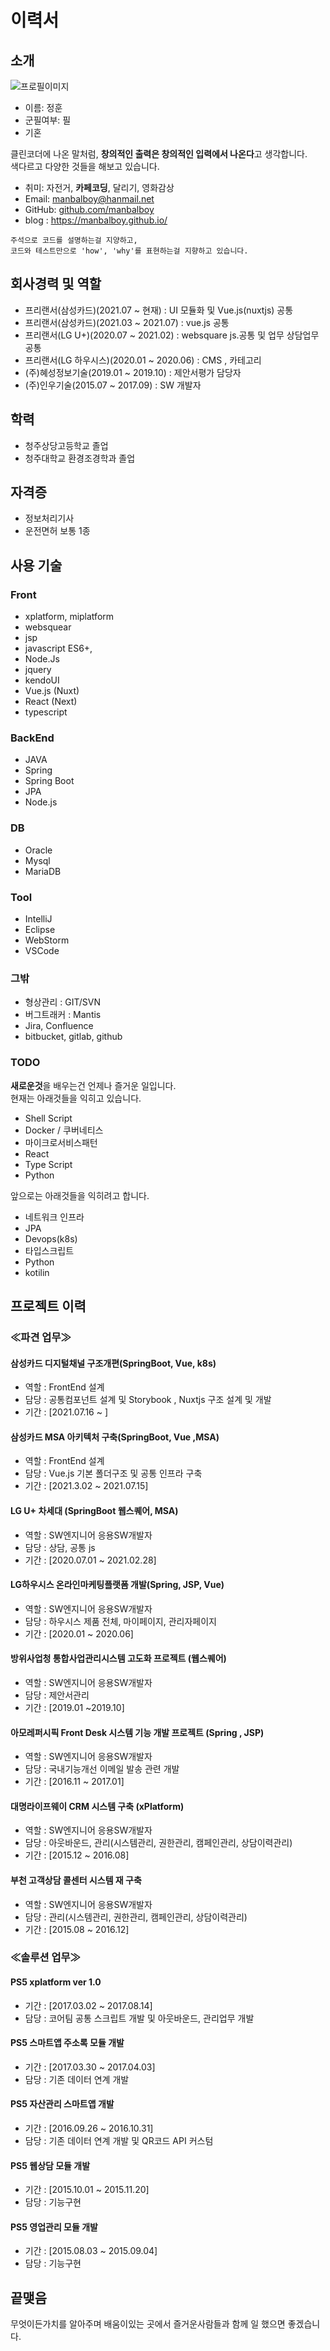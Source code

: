 # 이력서  
## 소개 
![프로필이미지](https://github.com/manbalboy/profile/blob/master/images/JUNG2015.jpg)
- 이름: 정훈
- 군필여부: 필
- 기혼
 
클린코더에 나온 말처럼, **창의적인 출력은 창의적인 입력에서 나온다**고 생각합니다. <br/>
색다르고 다양한 것들을 해보고 있습니다.

- 취미: 자전거, **카페코딩**, 달리기, 영화감상
- Email: manbalboy@hanmail.net
- GitHub: [github.com/manbalboy](https://github.com/manbalboy)
- blog : https://manbalboy.github.io/
```
주석으로 코드를 설명하는걸 지양하고, 
코드와 테스트만으로 'how', 'why'를 표현하는걸 지향하고 있습니다.
```

## 회사경력 및 역할
- 프리랜서(삼성카드)(2021.07 ~ 현재) : UI 모듈화 및 Vue.js(nuxtjs) 공통
- 프리랜서(삼성카드)(2021.03 ~ 2021.07) : vue.js 공통
- 프리랜서(LG U+)(2020.07 ~ 2021.02) : websquare js.공통 및 업무 상담업무 공통
- 프리랜서(LG 하우시스)(2020.01 ~ 2020.06) : CMS , 카테고리
- (주)혜성정보기술(2019.01 ~ 2019.10) : 제안서평가 담당자
- (주)인우기술(2015.07 ~ 2017.09) : SW 개발자


## 학력 
- 청주상당고등학교 졸업
- 청주대학교 환경조경학과 졸업
 
## 자격증
- 정보처리기사
- 운전면허 보통 1종

## 사용 기술
### Front
- xplatform, miplatform
- websquear
- jsp
- javascript ES6+, 
- Node.Js
- jquery
- kendoUI
- Vue.js (Nuxt)
- React (Next)
- typescript

### BackEnd
- JAVA
- Spring
- Spring Boot
- JPA
- Node.js

### DB
- Oracle
- Mysql
- MariaDB

### Tool
- IntelliJ
- Eclipse
- WebStorm
- VSCode

### 그밖
- 형상관리 : GIT/SVN
- 버그트래커 : Mantis
- Jira, Confluence
- bitbucket, gitlab, github

### TODO
**새로운것**을 배우는건 언제나 즐거운 일입니다. <br/>
현재는 아래것들을 익히고 있습니다.
- Shell Script
- Docker / 쿠버네티스
- 마이크로서비스패턴
- React
- Type Script
- Python

앞으로는 아래것들을 익히려고 합니다.
- 네트워크 인프라
- JPA
- Devops(k8s)
- 타입스크립트
- Python
- kotilin

## 프로젝트 이력

### ≪파견 업무≫

#### 삼성카드 디지털채널 구조개편(SpringBoot, Vue, k8s)
- 역할 : FrontEnd 설계
- 담당 : 공통컴포넌트 설계 및 Storybook , Nuxtjs 구조 설계 및 개발
- 기간 : [2021.07.16 ~ ]


#### 삼성카드 MSA 아키텍처 구축(SpringBoot, Vue ,MSA)
- 역할 : FrontEnd 설계
- 담당 : Vue.js 기본 폴더구조 및 공통 인프라 구축
- 기간 : [2021.3.02 ~ 2021.07.15]

#### LG U+ 차세대 (SpringBoot 웹스퀘어, MSA)
- 역할 : SW엔지니어 응용SW개발자
- 담당 : 상담, 공통 js
- 기간 : [2020.07.01 ~ 2021.02.28]

#### LG하우시스 온라인마케팅플랫폼 개발(Spring, JSP, Vue)
- 역할 : SW엔지니어 응용SW개발자
- 담당 : 하우시스 제품 전체, 마이페이지, 관리자페이지 
- 기간 : [2020.01 ~ 2020.06]

#### 방위사업청 통합사업관리시스템 고도화 프로젝트 (웹스퀘어)
- 역할 : SW엔지니어 응용SW개발자
- 담당 : 제안서관리
- 기간 : [2019.01 ~2019.10]

#### 아모레퍼시픽 Front Desk 시스템 기능 개발 프로젝트 (Spring , JSP)
- 역할 : SW엔지니어 응용SW개발자
- 담당 : 국내기능개선 이메일 발송 관련 개발
- 기간 : [2016.11 ~ 2017.01]

#### 대명라이프웨이 CRM 시스템 구축 (xPlatform)
- 역할 : SW엔지니어 응용SW개발자
- 담당 : 아웃바운드, 관리(시스템관리, 권한관리, 캠페인관리, 상담이력관리)
- 기간 : [2015.12 ~ 2016.08]


#### 부천 고객상담 콜센터 시스템 재 구축 
- 역할 : SW엔지니어 응용SW개발자
- 담당 : 관리(시스템관리, 권한관리, 캠페인관리, 상담이력관리)
- 기간 : [2015.08 ~ 2016.12]



### ≪솔루션 업무≫

#### PS5 xplatform ver 1.0
- 기간 : [2017.03.02 ~ 2017.08.14]
- 담당 : 코어팀 공통 스크립트 개발 및 아웃바운드, 관리업무 개발

#### PS5 스마트앱 주소록 모듈 개발
- 기간 : [2017.03.30 ~ 2017.04.03]
- 담당 : 기존 데이터 연계 개발

#### PS5 자산관리 스마트앱 개발
- 기간 : [2016.09.26 ~ 2016.10.31]
- 담당 : 기존 데이터 연계 개발 및 QR코드 API 커스텀

#### PS5 웹상담 모듈 개발
- 기간 : [2015.10.01 ~ 2015.11.20]
- 담당 : 기능구현

#### PS5 영업관리 모듈 개발
- 기간 : [2015.08.03 ~ 2015.09.04]
- 담당 : 기능구현
 
## 끝맺음
무엇이든가치를 알아주며 배움이있는 곳에서 
즐거운사람들과 함께 일 했으면 좋겠습니다. 
